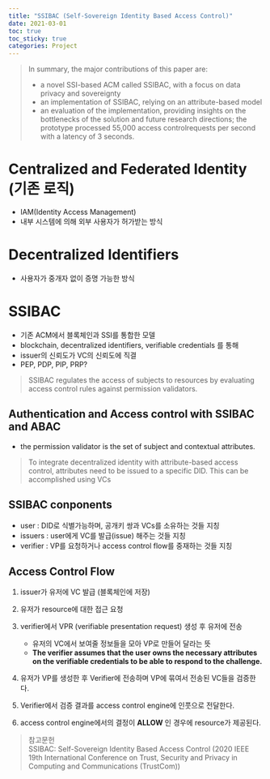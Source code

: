 ```yaml
---
title: "SSIBAC (Self-Sovereign Identity Based Access Control)"
date: 2021-03-01
toc: true
toc_sticky: true
categories: Project
---
```

> In summary, the major contributions of this paper are:   
> - a novel SSI-based ACM called SSIBAC, with a focus on data privacy and sovereignty
> - an implementation of SSIBAC, relying on an attribute-based model
> - an evaluation of the implementation, providing insights on the bottlenecks of the solution and future research
> directions; the prototype processed 55,000 access controlrequests per second with a latency of 3 seconds.


# Centralized and Federated Identity (기존 로직)
- IAM(Identity Access Management)
- 내부 시스템에 의해 외부 사용자가 허가받는 방식

# Decentralized Identifiers
- 사용자가 중개자 없이 증명 가능한 방식   

# SSIBAC
- 기존 ACM에서 블록체인과 SSI를 통합한 모델
- blockchain, decentralized identifiers, verifiable credentials 를 통해
- issuer의 신뢰도가 VC의 신뢰도에 직결 
- PEP, PDP, PIP, PRP?

> SSIBAC regulates the access of subjects to resources by evaluating access control
> rules against permission validators.

## Authentication and Access control with SSIBAC and ABAC
- the permission validator is the set of subject and contextual attributes.

> To integrate decentralized identity with attribute-based access control, attributes need to be issued to a specific DID.
> This can be accomplished using VCs

## SSIBAC conponents
- user : DID로 식별가능하며, 공개키 쌍과 VCs를 소유하는 것들 지칭
- issuers : user에게 VC를 발급(issue) 해주는 것들 지칭
- verifier : VP를 요청하거나 access control flow를 중재하는 것들 지칭

## Access Control Flow
1. issuer가 유저에 VC 발급 (블록체인에 저장)
2. 유저가 resource에 대한 접근 요청
3. verifier에서 VPR (verifiable presentation request) 생성 후 유저에 전송
    - 유저의 VC에서 보여줄 정보들을 모아 VP로 만들어 달라는 뜻
    - __The verifier
        assumes that the user owns the necessary attributes on the
        verifiable credentials to be able to respond to the challenge.__
        
4. 유저가 VP를 생성한 후 Verifier에 전송하며 VP에 묶여서 전송된 VC들을 검증한다.
5. Verifier에서 검증 결과를 access control engine에 인풋으로 전달한다.
6. access control engine에서의 결정이 __ALLOW__ 인 경우에 resource가 제공된다.



> 참고문헌   
> SSIBAC: Self-Sovereign Identity Based Access Control (2020 IEEE 19th International Conference on Trust, Security and Privacy in Computing and Communications (TrustCom))